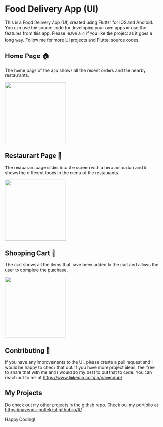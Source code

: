 # Food Delivery App (UI)

This is a Food Delivery App (UI) created using Flutter for iOS and Android. You can use the source code for developing your own apps or use the features from this app. Please leave a ⭐ if you like the project as it goes a long way. Follow me for more UI projects and Flutter source codes.

## Home Page 🏠

The home page of the app shows all the recent orders and the nearby restaurants.

<img align="center" src="https://github.com/navendu-pottekkat/food-delivery-app-ui/blob/master/assets/images/Screenshot_20200219-184138.png" width="200">

## Restaurant Page 🍔

The restuarant page slides into the screen with a hero animation and it shows the different foods in the menu of the restaurants.

<img align="center" src="https://github.com/navendu-pottekkat/food-delivery-app-ui/blob/master/assets/images/Screenshot_20200219-184147.png" width="200">

## Shopping Cart 🛒

The cart shows all the items that have been added to the cart and allows the user to complete the purchase.

<img align="center" src="https://github.com/navendu-pottekkat/food-delivery-app-ui/blob/master/assets/images/Screenshot_20200219-184202.png" width="200">

## Contributing 🤝

If you have any improvements to the UI, please create a pull request and I would be happy to check that out. If you have more project ideas, feel free to share that with me and I would do my best to put that to code. You can reach out to me at https://www.linkedin.com/in/navendup/

## My Projects 

Do check out my other projects in the github repo. Check out my portfolio at https://navendu-pottekkat.github.io/#/

Happy Coding!
